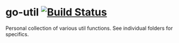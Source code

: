 # go-util [![Build Status](https://travis-ci.org/frozzare/go-util.svg?branch=master)](https://travis-ci.org/frozzare/go-util)

Personal collection of various util functions. See individual folders for specifics.